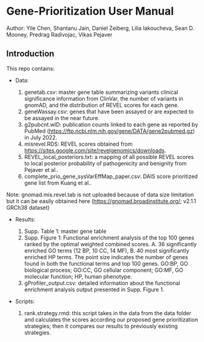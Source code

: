 # Gene-Prioritization User Manual
Author: Yile Chen, Shantanu Jain, Daniel Zeiberg, Lilia Iakoucheva, Sean D. Mooney, Predrag Radivojac, Vikas Pejaver

## Introduction
This repo contains:

- Data:

  1. genetab.csv: master gene table summarizing variants clinical significance information from ClinVar, the number of variants in gnomAD, and the distribution of REVEL scores for each gene.
  2. geneWassay.csv: genes that have been assayed or are expected to be assayed in the near future. 
  3. g2pubcnt.wID: publication counts linked to each gene as reported by PubMed (https://ftp.ncbi.nlm.nih.gov/gene/DATA/gene2pubmed.gz) in July 2022.
  4. misrevel.RDS: REVEL scores obtained from https://sites.google.com/site/revelgenomics/downloads.
  5. REVEL_local_posteriors.txt: a mapping of all possible REVEL scores to local posterior probability of pathogenicity and benignity from Pejaver et al..
  6. complete_prio_gene_sysVarEffMap_paper.csv: DAIS score prioritized gene list from Kuang et al..

Note: gnomad.mis.revel.tab is not uploaded because of data size limitation but it can be easily obtained here (https://gnomad.broadinstitute.org/; v2.1.1 GRCh38 dataset)

- Results:

  1. Supp. Table 1: master gene table 
  2. Supp. Figure 1: Functional enrichment analysis of the top 100 genes ranked by the optimal weighted combined scores. A. 36 significantly enriched GO terms (12 BP, 10 CC, 14 MF), B. 40 most significantly enriched HP terms. The point size indicates the number of genes found in both the functional terms and top 100 genes. GO:BP, GO biological process; GO:CC, GO cellular component; GO:MF, GO molecular function; HP, human phenotype. 
  3. gProfiler_output.csv: detailed information about the functional enrichment analysis output presented in Supp. Figure 1.
 
- Scripts:

  1. rank.strategy.rmd: this script takes in the data from the data folder and calculates the scores according our proposed gene prioritization strategies; then it compares our results to previously existing strategies.
